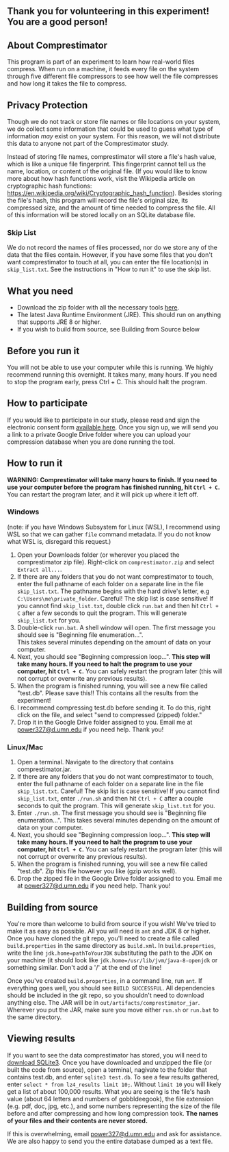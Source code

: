 ## Thank you for volunteering in this experiment! You are a good person!

## About Comprestimator
  This program is part of an experiment to learn how real-world files compress.  When run on a machine, it feeds every file on the system through five different file compressors to see how well the file compresses and how long it takes the file to compress.
  
## Privacy Protection
Though we do not track or store file names or file locations on your system, we do collect some information that could be used to guess what type of information <i>may</i> exist on your system.  For this reason, we will not distribute this data to anyone not part of the Comprestimator study. 

Instead of storing file names, comprestimator will store a file's hash value, which is like a unique file fingerprint.  This fingerprint cannot tell us the name, location, or content of the original file.  (If you would like to know more about how hash functions work, visit the Wikipedia article on cryptographic hash functions: https://en.wikipedia.org/wiki/Cryptographic_hash_function).  Besides storing the file's hash, this program will record the file's original size, its compressed size, and the amount of time needed to compress the file.  All of this information will be stored locally on an SQLite database file.

### Skip List
We do not record the names of files processed, nor do we store any of the data that the files contain.  However, if you have some files that you don't want comprestimator to touch at all, you can enter the file location(s) in `skip_list.txt`.  See the instructions in "How to run it" to use the skip list.

## What you need
- Download the zip folder with all the necessary tools [here]('https://github.com/hijodecoche/comprestimator/raw/master/comprestimator.zip').
- The latest Java Runtime Environment (JRE).  This should run on anything that supports JRE 8 or higher.
- If you wish to build from source, see Building from Source below

## Before you run it
  You will not be able to use your computer while this is running.  We highly recommend running this overnight.  It takes many, many hours.
  If you need to stop the program early, press Ctrl + C.  This should halt the program.
  
## How to participate
If you would like to participate in our study, please read and sign the electronic consent form [available here](https://forms.gle/kzrZGrUJSHQ8QpXU8).  Once you sign up, we will send you a link to a private Google Drive folder where you can upload your compression database when you are done running the tool.

## How to run it
**WARNING: Comprestimator will take many hours to finish.  If you need to use your computer before the program has finished running, hit `Ctrl + C`.** You can restart the program later, and it will pick up where it left off.

  ### Windows
  
  (note: if you have Windows Subsystem for Linux (WSL), I recommend using WSL so that we can gather `file` command metadata.  If you do not know what WSL is, disregard this request.)
    
  1. Open your Downloads folder (or wherever you placed the comprestimator zip file).  Right-click on `comprestimator.zip` and select `Extract all...`.  
  1. If there are any folders that you do not want comprestimator to touch, enter the full pathname of each folder on a separate line in the file `skip_list.txt`.  The pathname begins with the hard drive's letter, e.g `C:\Users\me\private_folder`. Careful!  The skip list is case sensitive!
     If you cannot find `skip_list.txt`, double click `run.bat` and then hit `Ctrl + C` after a few seconds to quit the program. This will generate `skip_list.txt` for you. 
  2. Double-click `run.bat`. A shell window will open.  The first message you should see is "Beginning file enumeration...".  
     This takes several minutes depending on the amount of data on your computer.
  3. Next, you should see "Beginning compression loop...".  <b>This step will take many hours.  If you need to halt the 
     program to use your computer, hit `Ctrl + C`.</b> You can safely restart the program later (this will not corrupt or overwrite any previous results).
  4. When the program is finished running, you will see a new file called "test.db".   Please save this!! This contains all 
     the results from the experiment!  
  5. I recommend compressing test.db before sending it.  To do this, right click on the file, and select "send to compressed 
     (zipped) folder."
  6. Drop it in the Google Drive folder assigned to you.  Email me at power327@d.umn.edu if you need help.  Thank you!
  
  
  ### Linux/Mac
  1. Open a terminal.  Navigate to the directory that contains comprestimator.jar.
  1. If there are any folders that you do not want comprestimator to touch, enter the full pathname of each folder on a separate line in the file `skip_list.txt`.  Careful!  The skip list is case sensitive!
     If you cannot find `skip_list.txt`, enter `./run.sh` and then hit `Ctrl + C` after a couple seconds to quit the program.  This will generate `skip_list.txt` for you.
  2. Enter `./run.sh`. The first message you should see is "Beginning file enumeration...".  This takes several minutes depending on the amount of data on your computer.
  3. Next, you should see "Beginning compression loop...".  <b>This step will take many hours.  If you need to halt the 
     program to use your computer, hit `Ctrl + C`.</b> You can safely restart the program later (this will not corrupt or overwrite any previous results).
  4. When the program is finished running, you will see a new file called "test.db".  Zip this file however you like (gzip
     works well).
  5. Drop the zipped file in the Google Drive folder assigned to you.  Email me at power327@d.umn.edu if you need help.  Thank you!
  
## Building from source
You're more than welcome to build from source if you wish!  We've tried to make it as easy as possible.  All you will need is `ant` and JDK 8 or higher.  Once you have cloned the git repo, you'll need to create a file called `build.properties` in the same directory as `build.xml`.  In `build.properties`, write the line
```jdk.home=pathToYourJDK``` substituting the path to the JDK on your machine (it should look like `jdk.home=/usr/lib/jvm/java-8-openjdk` or something similar.  Don't add a '/' at the end of the line!

Once you've created `build.properties`, in a command line, run `ant`.  If everything goes well, you should see `BUILD SUCCESSFUL`.  All dependencies should be included in the git repo, so you shouldn't need to download anything else.  The JAR will be in `out/artifacts/comprestimator_jar`.  Wherever you put the JAR, make sure you move either `run.sh` or `run.bat` to the same directory.
  
## Viewing results
If you want to see the data comprestimator has stored, you will need to [download SQLite3](https://www.sqlite.org/download.html).  Once you have downloaded and unzipped the file (or built the code from source), open a terminal, nagivate to the folder that contains test.db, and enter `sqlite3 test.db`.  To see a few results gathered, enter `select * from lz4_results limit 10;`. Without `limit 10` you will likely get a list of about 100,000 results.  What you are seeing is the file's hash value (about 64 letters and numbers of gobbldeegook), the file extension (e.g. pdf, doc, jpg, etc.), and some numbers representing the size of the file before and after compressing and how long compression took.  **The names of your files and their contents are never stored.**

If this is overwhelming, email power327@d.umn.edu and ask for assistance.  We are also happy to send you the entire database dumped as a text file.
